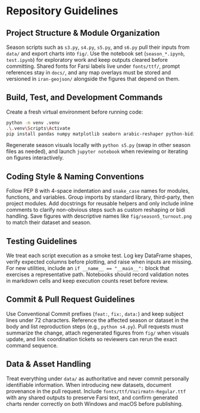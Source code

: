 # Repository Guidelines

## Project Structure & Module Organization
Season scripts such as `s3.py`, `s4.py`, `s5.py`, and `s6.py` pull their inputs from `data/` and export charts into `fig/`. Use the notebook set (`season_*.ipynb`, `test.ipynb`) for exploratory work and keep outputs cleared before committing. Shared fonts for Farsi labels live under `fonts/ttf/`, prompt references stay in `docs/`, and any map overlays must be stored and versioned in `iran-geojson/` alongside the figures that depend on them.

## Build, Test, and Development Commands
Create a fresh virtual environment before running code:
```bash
python -m venv .venv
.\.venv\Scripts\Activate
pip install pandas numpy matplotlib seaborn arabic-reshaper python-bidi
```
Regenerate season visuals locally with `python s5.py` (swap in other season files as needed), and launch `jupyter notebook` when reviewing or iterating on figures interactively.

## Coding Style & Naming Conventions
Follow PEP 8 with 4-space indentation and `snake_case` names for modules, functions, and variables. Group imports by standard library, third-party, then project modules. Add docstrings for reusable helpers and only include inline comments to clarify non-obvious steps such as custom reshaping or bidi handling. Save figures with descriptive names like `fig/season5_turnout.png` to match their dataset and season.

## Testing Guidelines
We treat each script execution as a smoke test. Log key DataFrame shapes, verify expected columns before plotting, and raise when inputs are missing. For new utilities, include an `if __name__ == "__main__":` block that exercises a representative path. Notebooks should record validation notes in markdown cells and keep execution counts reset before review.

## Commit & Pull Request Guidelines
Use Conventional Commit prefixes (`feat:`, `fix:`, `data:`) and keep subject lines under 72 characters. Reference the affected season or dataset in the body and list reproduction steps (e.g., `python s4.py`). Pull requests must summarize the change, attach regenerated figures from `fig/` when visuals update, and link coordination tickets so reviewers can rerun the exact command sequence.

## Data & Asset Handling
Treat everything under `data/` as authoritative and never commit personally identifiable information. When introducing new datasets, document provenance in the pull request. Include `fonts/ttf/Vazirmatn-Regular.ttf` with any shared outputs to preserve Farsi text, and confirm generated charts render correctly on both Windows and macOS before publishing.